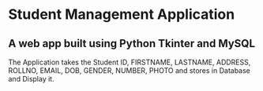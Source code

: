 # Student Management Application

## A web app built using Python Tkinter and MySQL

The Application takes the Student ID, FIRSTNAME, LASTNAME, ADDRESS, ROLLNO, EMAIL, DOB, GENDER, NUMBER, PHOTO and stores in Database and Display it.
